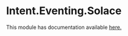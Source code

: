 ﻿# Intent.Eventing.Solace

This module has documentation available [here.](https://docs.intentarchitect.com/articles/modules-dotnet/intent-eventing-solace/intent-eventing-solace.html)